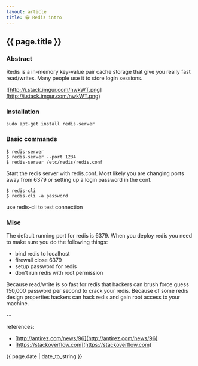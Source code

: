 ```yaml
---
layout: article
title: 😀 Redis intro
---
```

## {{ page.title }}

### Abstract

Redis is a in-memory key-value pair cache storage that give you really fast read/writes.  Many people use it to store login sessions.

![http://i.stack.imgur.com/nwkWT.png](http://i.stack.imgur.com/nwkWT.png)

### Installation

```
sudo apt-get install redis-server
```

### Basic commands

```
$ redis-server
$ redis-server --port 1234
$ redis-server /etc/redis/redis.conf
```
Start the redis server with redis.conf. Most likely you are changing ports away from 6379 or setting up a login password in the conf.


```
$ redis-cli
$ redis-cli -a password
```
use redis-cli to test connection

### Misc

The default running port for redis is 6379.  When you deploy redis you need to make sure you do the following things:

* bind redis to localhost
* firewall close 6379
* setup password for redis
* don't run redis with root permission

Because read/write is so fast for redis that hackers can brush force guess 150,000 password per second to crack your redis.  Because of some redis design properties hackers can hack redis and gain root access to your machine.

--

references:

* [http://antirez.com/news/96](http://antirez.com/news/96)
* [https://stackoverflow.com](https://stackoverflow.com)

{{ page.date | date_to_string }}





